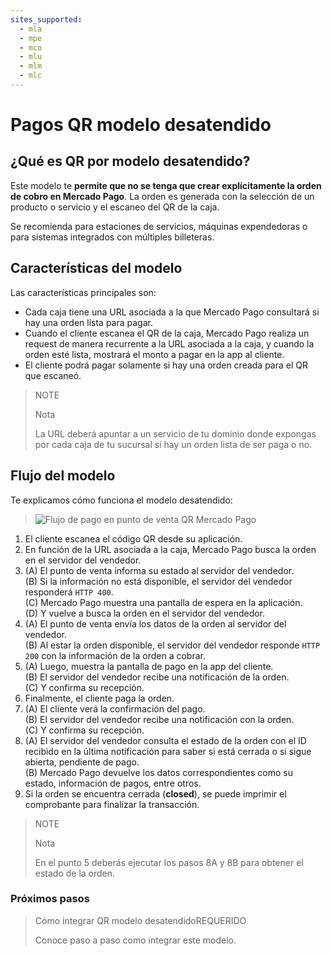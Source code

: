 ```yaml
---
sites_supported:
  - mla
  - mpe
  - mco
  - mlu
  - mlm
  - mlc
---
```


# Pagos QR modelo desatendido

## ¿Qué es QR por modelo desatendido?

Este modelo te **permite que no se tenga que crear explícitamente la orden de cobro en Mercado Pago**. La orden es generada con la selección de un producto o servicio y el escaneo del QR de la caja. 

Se recomienda para estaciones de servicios, máquinas expendedoras o para sistemas integrados con múltiples billeteras.

## Características del modelo 

Las características principales son: 

- Cada caja tiene una URL asociada a la que Mercado Pago consultará si hay una orden lista para pagar.
- Cuando el cliente escanea el QR de la caja, Mercado Pago realiza un request de manera recurrente a la URL asociada a la caja, y cuando la orden esté lista, mostrará el monto a pagar en la app al cliente.
- El cliente podrá pagar solamente si hay una orden creada para el QR que escaneó.

> NOTE
> 
> Nota
> 
> La URL deberá apuntar a un servicio de tu dominio donde expongas por cada caja de tu sucursal si hay un orden lista de ser paga o no.

## Flujo del modelo

Te explicamos cómo funciona el modelo desatendido: 

>![Flujo de pago en punto de venta QR Mercado Pago](/images/qr_flujo_desatendido.es.png)


1. El cliente escanea el código QR desde su aplicación.
2. En función de la URL asociada a la caja, Mercado Pago busca la orden en el servidor del vendedor.
3. (A) El punto de venta informa su estado al servidor del vendedor.<br/>
   (B) Si la información no está disponible, el servidor del vendedor responderá `HTTP 400`.<br/>
   (C) Mercado Pago muestra una pantalla de espera en la aplicación.<br/>
   (D) Y vuelve a busca la orden en el servidor del vendedor. 
4. (A) El punto de venta envía los datos de la orden al servidor del vendedor.<br/>
   (B) Al estar la orden disponible, el servidor del vendedor responde `HTTP 200` con la información de la orden a cobrar.
5. (A) Luego, muestra la pantalla de pago en la app del cliente.<br/>
   (B) El servidor del vendedor recibe una notificación de la orden.<br/>
   (C) Y confirma su recepción. 
6. Finalmente, el cliente paga la orden. 
7. (A) El cliente verá la confirmación del pago.<br/>
   (B) El servidor del vendedor recibe una notificación con la orden.<br/> 
   (C) Y confirma su recepción. 
8. (A) El servidor del vendedor consulta el estado de la orden con el ID recibido en la última notificación para saber si está cerrada o si sigue abierta, pendiente de pago.<br/>
   (B) Mercado Pago devuelve los datos correspondientes como su estado, información de pagos, entre otros.
9. Si la orden se encuentra cerrada (**closed**), se puede imprimir el comprobante para finalizar la transacción.

> NOTE
> 
> Nota
> 
> En el punto 5 deberás ejecutar los pasos 8A y 8B para obtener el estado de la orden.

### Próximos pasos

<div>
<a href="https://www.mercadopago.com.ar/developers/es/guides/qr-code/qr-unattended/qr-unattended-part-b/" style="text-decoration:none;color:inherit">       
<blockquote class="next-step-card next-step-card-left">
<p class="card-note-title">Cómo integrar QR modelo desatendido<span class="card-status-tag card-status-tag-required">REQUERIDO</span></p>
 <p>Conoce paso a paso como integrar este modelo.</p>
</blockquote>
</div>
<br/>
<br/>
<br/>
<br/>
<br/>
<br/>
<br/>
